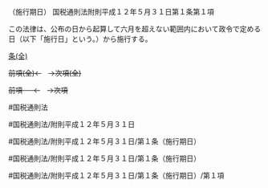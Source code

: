 （施行期日）
国税通則法附則平成１２年５月３１日第１条第１項

この法律は、公布の日から起算して六月を超えない範囲内において政令で定める日（以下「施行日」という。）から施行する。

[条(全)](国税通則法＿＿＿＿附則平成１２年５月３１日第１条_.md)

~~前項(全)←~~　~~→次項(全)~~

~~前項 　 ←~~　~~→次項~~



#国税通則法

#国税通則法/附則平成１２年５月３１日

#国税通則法/附則平成１２年５月３１日/第１条（施行期日）

#国税通則法/附則平成１２年５月３１日/第１条（施行期日）

#国税通則法/附則平成１２年５月３１日/第１条（施行期日）/第１項

